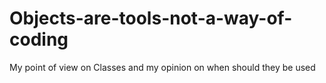 # Objects-are-tools-not-a-way-of-coding
My point of view on Classes and my opinion on when should they be used
